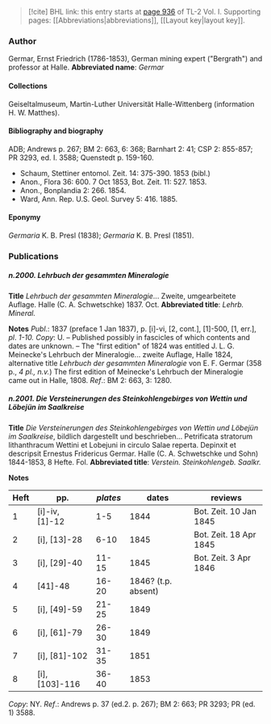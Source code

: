 > [!cite] BHL link: this entry starts at [page 936](https://www.biodiversitylibrary.org/page/33121067) of TL-2 Vol. I.
> Supporting pages: [[Abbreviations|abbreviations]], [[Layout key|layout key]].

### Author

Germar, Ernst Friedrich (1786-1853), German mining expert ("Bergrath") and professor at Halle. 
**Abbreviated name**: *Germar*

#### Collections

Geiseltalmuseum, Martin-Luther Universität Halle-Wittenberg (information H. W. Matthes).

#### Bibliography and biography

ADB; Andrews p. 267; BM 2: 663, 6: 368; Barnhart 2: 41; CSP 2: 855-857; PR 3293, ed. I. 3588; Quenstedt p. 159-160.
- Schaum, Stettiner entomol. Zeit. 14: 375-390. 1853 (bibl.)
- Anon., Flora 36: 600. 7 Oct 1853, Bot. Zeit. 11: 527. 1853.
- Anon., Bonplandia 2: 266. 1854.
- Ward, Ann. Rep. U.S. Geol. Survey 5: 416. 1885.

#### Eponymy

*Germaria* K. B. Presl (1838); *Germaria* K. B. Presl (1851).

### Publications

##### n.2000. Lehrbuch der gesammten Mineralogie

**Title**
*Lehrbuch der gesammten Mineralogie*... Zweite, umgearbeitete Auflage. Halle (C. A. Schwetschke) 1837. Oct.
**Abbreviated title**: *Lehrb. Mineral.*

**Notes**
*Publ*.: 1837 (preface 1 Jan 1837), p. \[i\]-vi, \[2, cont.\], \[1\]-500, \[1, err.\], *pl*. *1-10. Copy*: U. – Published possibly in fascicles of which contents and dates are unknown. – The "first edition" of 1824 was entitled J. L. G. Meinecke's Lehrbuch der Mineralogie... zweite Auflage, Halle 1824, alternative title *Lehrbuch der gesammten Mineralogie* von E. F. Germar (358 p., *4 pl., n.v.*) The first edition of Meinecke's Lehrbuch der Mineralogie came out in Halle, 1808.
*Ref*.: BM 2: 663, 3: 1280.

##### n.2001. Die Versteinerungen des Steinkohlengebirges von Wettin und Löbejün im Saalkreise

**Title**
*Die Versteinerungen des Steinkohlengebirges von Wettin und Löbejün im Saalkreise*, bildlich dargestellt und beschrieben... Petrificata stratorum lithanthracum Wettini et Lobejuni in circulo Salae reperta. Depinxit et descripsit Ernestus Fridericus Germar. Halle (C. A. Schwetschke und Sohn) 1844-1853, 8 Hefte. Fol.
**Abbreviated title**: *Verstein. Steinkohlengeb. Saalkr.*

**Notes**

|Heft	|pp.	|*plates*	|dates	|reviews|
|---	|---	|---	|---	|---	|
|1	|\[i\]-iv, \[1\]-12	|1-5	|1844	|Bot. Zeit. 10 Jan 1845|
|2	|\[i\], \[13\]-28	|6-10	|1845	|Bot. Zeit. 18 Apr 1845|
|3	|\[i\], \[29\]-40	|11-15	|1845	|Bot. Zeit. 3 Apr 1846|
|4	|\[41\]-48	|16-20	|1846? (t.p. absent)|
|5	|\[i\], \[49\]-59	|21-25	|1849|
|6	|\[i\], \[61\]-79	|26-30	|1849|
|7	|\[i\], \[81\]-102	|31-35	|1851|
|8	|\[i\], \[103\]-116	|36-40	|1853|

*Copy*: NY.
*Ref*.: Andrews p. 37 (ed.2. p. 267); BM 2: 663; PR 3293; PR (ed. 1) 3588.

